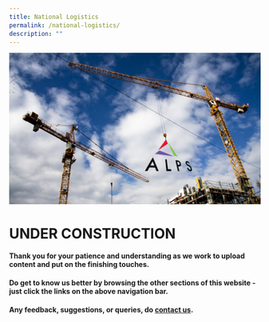 ```yaml
---
title: National Logistics
permalink: /national-logistics/
description: ""
---
```

![](/images/alps_website_under_construction_1280x770.png)

# UNDER CONSTRUCTION #

#### Thank you for your patience and understanding as we work to upload content and put on the finishing touches. ####

#### Do get to know us better by browsing the other sections of this website - just click the links on the above navigation bar. ####

#### Any feedback, suggestions, or queries, do [contact us](/contact-us/). ####
